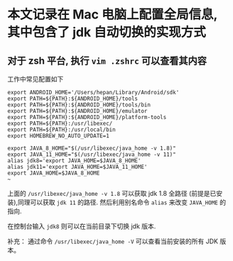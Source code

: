 # 本文记录在 Mac 电脑上配置全局信息, 其中包含了 jdk 自动切换的实现方式

## 对于 zsh 平台, 执行 `vim .zshrc` 可以查看其内容

工作中常见配置如下

```
export ANDROID_HOME='/Users/hepan/Library/Android/sdk'
export PATH=${PATH}:${ANDROID_HOME}/tools
export PATH=${PATH}:${ANDROID_HOME}/tools/bin
export PATH=${PATH}:${ANDROID_HOME}/emulator
export PATH=${PATH}:${ANDROID_HOME}/platform-tools
export PATH=${PATH}:/usr/libexec/
export PATH=${PATH}:/usr/local/bin
export HOMEBREW_NO_AUTO_UPDATE=1

export JAVA_8_HOME="$(/usr/libexec/java_home -v 1.8)"
export JAVA_11_HOME="$(/usr/libexec/java_home -v 11)"
alias jdk8='export JAVA_HOME=$JAVA_8_HOME'
alias jdk11='export JAVA_HOME=$JAVA_11_HOME'
export JAVA_HOME=$JAVA_8_HOME
~                                       
```

上面的 `/usr/libexec/java_home -v 1.8` 可以获取 jdk 1.8 全路径 (前提是已安装),同理可以获取 `jdk 11` 的路径. 然后利用别名命令 `alias` 来改变 `JAVA_HOME` 的指向.

在控制台输入 `jdk8` 则可以在当前目录下切换 jdk 版本.

补充： 通过命令 `/usr/libexec/java_home -V` 可以查看当前安装的所有 JDK 版本。